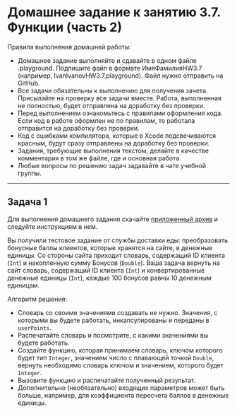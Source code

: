 # Домашнее задание к занятию 3.7. Функции (часть 2)

Правила выполнения домашней работы:

*	Домашнее задание выполняйте и сдавайте в одном файле .playground. Подпишите файл в формате ИмяФамилияHW3.7 (например, IvanIvanovHW3.7.playground). Файл нужно отправить на GitHub.
*	Все задачи обязательны к выполнению для получения зачета. Присылайте на проверку все задачи вместе. Работа, выполненная не полностью, будет отправлена на доработку без проверки.
*	Перед выполнением ознакомьтесь с правилами оформления кода. Если код в работе оформлен не по правилам, то работала отправится на доработку без проверки.
*	Код с ошибками компилятора, которые в Xcode подсвечиваются красным, будут сразу отправлены на доработку без проверки.
*	Задания, требующие выполнения текстом, делайте в качестве комментария в том же файле, где и основная работа.
*	Любые вопросы по решению задач задавайте в чате учебной группы.
________________________________________
## Задача 1

Для выполнения домашнего задания скачайте [приложенный архив](https://github.com/egorsaush/HW3.7/tree/main/HW3.7.playground) и следуйте инструкциям в нем.

Вы получили тестовое задание от службы доставки еды: преобразовать бонусные баллы клиентов, которые хранятся на сайте, в денежные единицы. Со стороны сайта приходит словарь, содержащий ID клиента (`Int`) и накопленную сумму Бонусов (`Double`). Ваша задача вернуть на сайт словарь, содержащий ID клиента (`Int`) и конвертированные денежные единицы (`Int`), каждые 100 бонусов равны 10 денежным единицам.

Алгоритм решения:

*	Словарь со своими значениями создавать не нужно. Значения, с которыми вы будете работать, инкапсулированы и переданы в `userPoints`.
*	Распечатайте словарь и посмотрите, с какими значениями вы будете работать.
*	Создайте функцию, которая принимаем словарь, ключом которого будет тип `Integer`, значением число с плавающей точкой `Double`, вернуть необходимо словарь ключом и значением, которого будет `Integer`.
*	Вызовите функцию и распечатайте полученный результат.
*	Дополнительно (необязательно) входящих параметров может быть больше, например, для коэффициента пересчета баллов в денежные единицы.


